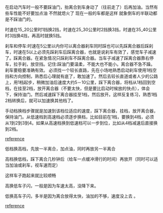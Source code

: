 在启动汽车时一般不要踩油门，抬离合到车身动了（往前走了）后再加油。当然有些车性能不好要加点油 不然就熄火了 现在一般的车都是这样 就象倒车的半联动都是不踩油门的。

时速在15_20公里时1挡换2挡，时速在25_30公里时2挡换3挡，时速在35_40公里时3挡换4挡，再高时就换5挡。

刹车和停车:时速在5公里以内你可以离合器刹车同时踩也可以先踩离合器后踩刹车，时速在5以上必须先踩刹车后踩离合器，也就是说刹车有效了，感觉车子减速了。踩离合器。在紧急情况只踩刹车不踩离合器。当车子减速了踩离合器靠右停车，拉手刹，放空挡。记住:踩油门要温柔，不能大也不能小。离合器不急不躁。刹车要稳要准确有效。
必须找一个较长直路，先在小场地熟悉启动刹车使用1档空挡和方向控制，熟悉后心理就有底了，敢加速了。然后去较长直道或者人少的公路上，用1档起步，稍微加油后速度大约5－10公里，踩下离合器，将档从1档回到空档，在挂至2档，放开离合器（不要太快，但是要比启动时候放的快点），体会下，保持油门。然后减速踩下离合器挂至1档，然后放开。这样反复练习，熟悉1档2档转换后，就可以加速换其他档了。

手动档换档步骤就是加速到该档位适应的速度，踩下离合器，挂档，放开离合器，保持油门。从低速档到高速档必须逐步换档，比如目前在1档，要换到4档，必须从1到2到3到4。如果从高速档换到低速档可以一步到位，比如从4档减速后直接换到2档。

[reference](https://zhidao.baidu.com/question/110091822.html)

低档换高档，先放一半离合，加点油，同时再放另一半离合

高档换低档，踩下离合几秒钟后（给车一点缓冲滑行的时间）再放开（同时可以适当加油或刹车，视车速而定）

这样车子跑起来就比较顺畅 

高换低车子闪，一般是因为车速太高，没降下来。

低换高车子闪，多半是因为离合放得太快，油加的不够，速度没上去 。

[reference](http://news.xinhuanet.com/auto/2016-03/16/c_128803060.htm)
